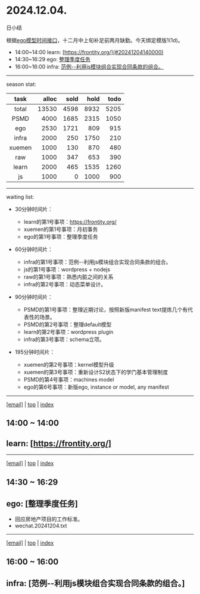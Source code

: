 # 2024.12.04.
日小结

<a id="top"></a>
根据[ego模型时间接口](https://gitee.com/hyg/blog/blob/master/timeflow.md)，十二月中上旬补足前两月缺勤。今天绑定模版1(1d)。

<a id="index"></a>
- 14:00~14:00	learn: [https://frontity.org/](#20241204140000)
- 14:30~16:29	ego: [整理季度任务](#20241204143000)
- 16:00~16:00	infra: [范例--利用js模块组合实现合同条款的组合。](#20241204160000)

---
season stat:

| task | alloc | sold | hold | todo |
| :---: | ---: | ---: | ---: | ---: |
| total | 13530 | 4598 | 8932 | 5205 |
| PSMD | 4000 | 1685 | 2315 | 1050 |
| ego | 2530 | 1721 | 809 | 915 |
| infra | 2000 | 250 | 1750 | 210 |
| xuemen | 1000 | 130 | 870 | 480 |
| raw | 1000 | 347 | 653 | 390 |
| learn | 2000 | 465 | 1535 | 1260 |
| js | 1000 | 0 | 1000 | 900 |

---
waiting list:


- 30分钟时间片：
  - learn的第1号事项：https://frontity.org/
  - xuemen的第1号事项：月初事务
  - ego的第1号事项：整理季度任务

- 60分钟时间片：
  - infra的第1号事项：范例--利用js模块组合实现合同条款的组合。
  - js的第1号事项：wordpress + nodejs
  - raw的第1号事项：熟悉内脏之间的关系
  - infra的第2号事项：动态菜单设计。

- 90分钟时间片：
  - PSMD的第1号事项：整理近期讨论，按照新版manifest text提炼几个有代表性的场景。
  - PSMD的第2号事项：整理default模型
  - learn的第2号事项：wordpress plugin
  - infra的第3号事项：schema立项。

- 195分钟时间片：
  - xuemen的第2号事项：kernel模型升级
  - xuemen的第3号事项：重新设计S2状态下的学门基本管理制度
  - PSMD的第4号事项：machines model
  - ego的第6号事项：新版ego, instance or model, any manifest

---
<a href="mailto:huangyg@mars22.com?subject=关于2024.12.04.[https://frontity.org/]任务&body=日期: 2024.12.04.%0D%0A序号: 5%0D%0A手稿:../../draft/2024/12/20241204.01.md%0D%0A---请勿修改邮件主题及以上内容 从下一行开始写您的想法---%0D%0A">[email]</a> | [top](#top) | [index](#index)
<a id="20241204140000"></a>
## 14:00 ~ 14:00
## learn: [https://frontity.org/]


---
<a href="mailto:huangyg@mars22.com?subject=关于2024.12.04.[整理季度任务]任务&body=日期: 2024.12.04.%0D%0A序号: 6%0D%0A手稿:../../draft/2024/12/20241204.02.md%0D%0A---请勿修改邮件主题及以上内容 从下一行开始写您的想法---%0D%0A">[email]</a> | [top](#top) | [index](#index)
<a id="20241204143000"></a>
## 14:30 ~ 16:29
## ego: [整理季度任务]

- 回应房地产项目的工作标准。
- wechat.20241204.txt
---
<a href="mailto:huangyg@mars22.com?subject=关于2024.12.04.[范例--利用js模块组合实现合同条款的组合。]任务&body=日期: 2024.12.04.%0D%0A序号: 8%0D%0A手稿:../../draft/2024/12/20241204.03.md%0D%0A---请勿修改邮件主题及以上内容 从下一行开始写您的想法---%0D%0A">[email]</a> | [top](#top) | [index](#index)
<a id="20241204160000"></a>
## 16:00 ~ 16:00
## infra: [范例--利用js模块组合实现合同条款的组合。]


